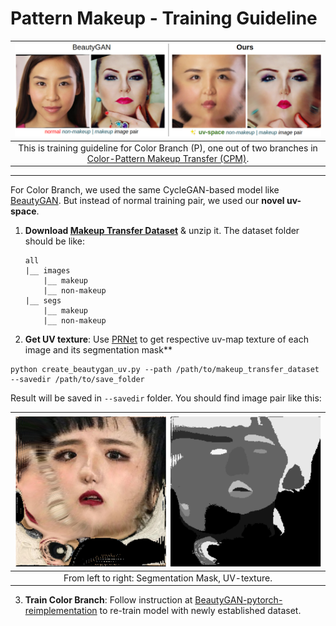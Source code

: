 # Pattern Makeup - Training Guideline

| ![color-makeup.png](../imgs/color-makeup.png) | 
|:--:| 
| This is training guideline for Color Branch (P), one out of two branches in [Color-Pattern Makeup Transfer (CPM)](../README.md).|

---

For Color Branch, we used the same CycleGAN-based model like [BeautyGAN](liusi-group.com/pdf/BeautyGAN-camera-ready_2.pdf).
But instead of normal training pair, we used our **novel uv-space**.

1. **Download [Makeup Transfer Dataset](http://liusi-group.com/projects/BeautyGAN)** & unzip it. The dataset folder should be like:

	```
	all
	|__ images
		|__ makeup
		|__ non-makeup
	|__ segs
		|__ makeup
		|__ non-makeup
	```

2. **Get UV texture**: Use [PRNet](https://github.com/YadiraF/PRNet) to get respective uv-map texture of each image and its segmentation mask**


```
python create_beautygan_uv.py --path /path/to/makeup_transfer_dataset --savedir /path/to/save_folder
```

Result will be saved in `--savedir` folder. You should find image pair like this:

| ![sample.png](sample.png) | 
|:--:| 
| From left to right: Segmentation Mask, UV-texture.|

3. **Train Color Branch**: Follow instruction at [BeautyGAN-pytorch-reimplementation](https://github.com/thaoshibe/BeautyGAN-PyTorch-reimplementation) to re-train model with newly established dataset.